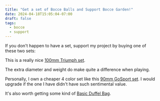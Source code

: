 ```yaml
---
title: "Get a set of Bocce Balls and Support Bocce Garden!"
date: 2024-04-18T15:05:04-07:00
draft: false
tags:
  - bocce
  - support
---
```

If you don't happen to have a set, support my project by buying one of these two sets:

This is a really nice [100mm Triumph set](https://www.amazon.com/Triumph-Competition-Outdoor-Carrying-Storage/dp/B00CFEFB1C/ref=sr_1_49?dib=eyJ2IjoiMSJ9.1KScznO6hicZ-iez_PrZICK30qwGOXsKsFjcWWkLSg5YHiOMFKhxqVeTVRCLTl2v_YQX5ZJsEzWFx7iGc3HQ4Yz7A0TAVS3w22f0FqlKC2he0OZVV2ybRRh1mt6ZbQQ6GhjnBmcxnefahajKeV7SWjefSetjXO8r3RgLVtxUddFX_iiFrgs2B73-erIkT7gxPkOvRnLUD0ra-LLc7f7PE_nOaMX2pvHDsWwwv6n_SKZabimK0cCtJHHTC9IECLQk3tn4tg6emnXJT1a0UCRmuL6VslPPQj5_HzEqXLpUf0s.-HmBVvYSlayh1pR4SjUWXxXkK6EO8IiCXgyTYAhChgE&amp;dib_tag=se&amp;keywords=bocce&amp;qid=1713471017&amp;sr=8-49&_encoding=UTF8&tag=boccegarden-20&linkCode=ur2&linkId=d9b408f3aa807b06938fed4f0e495700&camp=1789&creative=9325).

The extra diameter and weight do make quite a difference when playing.

Personally, I own a cheaper 4 color set like this [90mm GoSport set](https://www.amazon.com/GoSports-Backyard-Pallino-Measuring-Choose/dp/B00T0GYEGG/ref=sr_1_4?dib=eyJ2IjoiMSJ9.1KScznO6hicZ-iez_PrZICK30qwGOXsKsFjcWWkLSg5YHiOMFKhxqVeTVRCLTl2v_YQX5ZJsEzWFx7iGc3HQ4Yz7A0TAVS3w22f0FqlKC2he0OZVV2ybRRh1mt6ZbQQ6GhjnBmcxnefahajKeV7SWjefSetjXO8r3RgLVtxUddFX_iiFrgs2B73-erIkT7gxPkOvRnLUD0ra-LLc7f7PE_nOaMX2pvHDsWwwv6n_SKZabimK0cCtJHHTC9IECLQkai3fAE0pW6TkPxJ5Hmr0G76VslPPQj5_HzEqXLpUf0s.pj0A6wh1VaohT7FlM4DMXbEebCO-D7VSMjiTOMa31Fc&amp;dib_tag=se&amp;keywords=bocce&amp;qid=1713471404&amp;sr=8-4&_encoding=UTF8&tag=boccegarden-20&linkCode=ur2&linkId=0d78806080654e4f0ddbd7808b4bd194&camp=1789&creative=9325).
I would upgrade if the one I have didn't have such sentimental value.

It's also worth getting some kind of [Basic Duffel Bag](https://www.amazon.com/AmazonBasics-Large-Travel-Luggage-Duffel/dp/B01GGNW2WI/ref=sr_1_1?crid=1RBKOTKPVG1QH&amp;dib=eyJ2IjoiMSJ9.3VUCuVOzyAgpFFZRS4kD7OfiB8IO1cj7GyfbV4cHhOegyIQ7jX8qlqRNDHBmKwFnEywzlwVDHW-he0ZpXmLu6Zqy8MpatKDOC_vUVVQsFm34EXebbEzLuFkhQZJZB_oWcJ26aHen2DA3E3RuGgCLeiTJ_bcDRUU_h4nnWpJudptoq-IpSV9F0LmiDDyHT6O2VQZRuRsmTJL3-ZMZxViFitGVPzR6M2UkB7Jj-_58rDURu9Xv24M46Z5Dvu4M-mqQBhZU0OJK06Yt0nuTkoYqb1qVXRgUaqAm_YkBNO_LKS8.02jT4I4fdDIg8lK7EDouNbX9OuvseuniVfWchALajNA&amp;dib_tag=se&amp;keywords=duffel+bag&amp;qid=1713478322&amp;sprefix=duffel%252Caps%252C240&amp;sr=8-1&_encoding=UTF8&tag=boccegarden-20&linkCode=ur2&linkId=e4ae59e8564e64cef9aeb3c0997d29b2&camp=1789&creative=9325).

